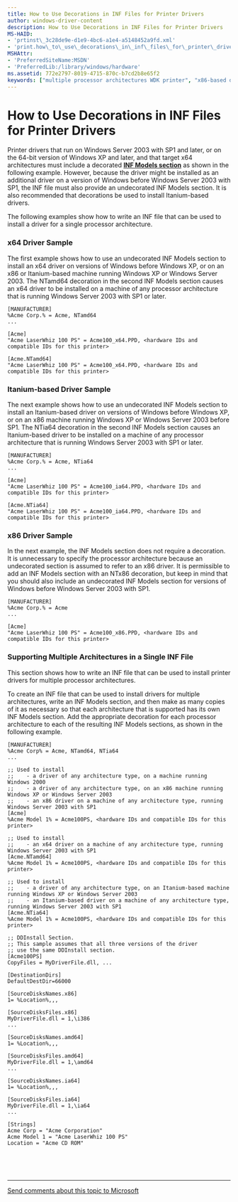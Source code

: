 ```yaml
---
title: How to Use Decorations in INF Files for Printer Drivers
author: windows-driver-content
description: How to Use Decorations in INF Files for Printer Drivers
MS-HAID:
- 'prtinst\_3c28de9e-d1e9-4bc6-a1e4-a5148452a9fd.xml'
- 'print.how\_to\_use\_decorations\_in\_inf\_files\_for\_printer\_drivers'
MSHAttr:
- 'PreferredSiteName:MSDN'
- 'PreferredLib:/library/windows/hardware'
ms.assetid: 772e2797-8019-4715-870c-b7cd2b8e65f2
keywords: ["multiple processor architectures WDK printer", "x86-based driver sample WDK printer", "Itanium-based driver sample WDK printer", "undecorated INF WDK printer", "INF files WDK print , decorations", "decorated INF WDK"]
---
```


# How to Use Decorations in INF Files for Printer Drivers


Printer drivers that run on Windows Server 2003 with SP1 and later, or on the 64-bit version of Windows XP and later, and that target x64 architectures must include a decorated [**INF Models section**](https://msdn.microsoft.com/library/windows/hardware/ff547456) as shown in the following example. However, because the driver might be installed as an additional driver on a version of Windows before Windows Server 2003 with SP1, the INF file must also provide an undecorated INF Models section. It is also recommended that decorations be used to install Itanium-based drivers.

The following examples show how to write an INF file that can be used to install a driver for a single processor architecture.

### x64 Driver Sample

The first example shows how to use an undecorated INF Models section to install an x64 driver on versions of Windows before Windows XP, or on an x86 or Itanium-based machine running Windows XP or Windows Server 2003. The NTamd64 decoration in the second INF Models section causes an x64 driver to be installed on a machine of any processor architecture that is running Windows Server 2003 with SP1 or later.

```
[MANUFACTURER]
%Acme Corp.% = Acme, NTamd64
...

[Acme]
"Acme LaserWhiz 100 PS" = Acme100_x64.PPD, <hardware IDs and compatible IDs for this printer>

[Acme.NTamd64]
"Acme LaserWhiz 100 PS" = Acme100_x64.PPD, <hardware IDs and compatible IDs for this printer>
```

### Itanium-based Driver Sample

The next example shows how to use an undecorated INF Models section to install an Itanium-based driver on versions of Windows before Windows XP, or on an x86 machine running Windows XP or Windows Server 2003 before SP1. The NTia64 decoration in the second INF Models section causes an Itanium-based driver to be installed on a machine of any processor architecture that is running Windows Server 2003 with SP1 or later.

```
[MANUFACTURER]
%Acme Corp.% = Acme, NTia64
...

[Acme]
"Acme LaserWhiz 100 PS" = Acme100_ia64.PPD, <hardware IDs and compatible IDs for this printer>

[Acme.NTia64]
"Acme LaserWhiz 100 PS" = Acme100_ia64.PPD, <hardware IDs and compatible IDs for this printer>
```

### x86 Driver Sample

In the next example, the INF Models section does not require a decoration. It is unnecessary to specify the processor architecture because an undecorated section is assumed to refer to an x86 driver. It is permissible to add an INF Models section with an NTx86 decoration, but keep in mind that you should also include an undecorated INF Models section for versions of Windows before Windows Server 2003 with SP1.

```
[MANUFACTURER]
%Acme Corp.% = Acme
...

[Acme]
"Acme LaserWhiz 100 PS" = Acme100_x86.PPD, <hardware IDs and compatible IDs for this printer>
```

### Supporting Multiple Architectures in a Single INF File

This section shows how to write an INF file that can be used to install printer drivers for multiple processor architectures.

To create an INF file that can be used to install drivers for multiple architectures, write an INF Models section, and then make as many copies of it as necessary so that each architecture that is supported has its own INF Models section. Add the appropriate decoration for each processor architecture to each of the resulting INF Models sections, as shown in the following example.

```
[MANUFACTURER]
%Acme Corp% = Acme, NTamd64, NTia64
...

;; Used to install
;;    - a driver of any architecture type, on a machine running Windows 2000
;;    - a driver of any architecture type, on an x86 machine running Windows XP or Windows Server 2003
;;    - an x86 driver on a machine of any architecture type, running Windows Server 2003 with SP1
[Acme]
%Acme Model 1% = Acme100PS, <hardware IDs and compatible IDs for this printer>

;; Used to install
;;    - an x64 driver on a machine of any architecture type, running Windows Server 2003 with SP1
[Acme.NTamd64]
%Acme Model 1% = Acme100PS, <hardware IDs and compatible IDs for this printer>

;; Used to install
;;    - a driver of any architecture type, on an Itanium-based machine running Windows XP or Windows Server 2003
;;    - an Itanium-based driver on a machine of any architecture type, running Windows Server 2003 with SP1
[Acme.NTia64]
%Acme Model 1% = Acme100PS, <hardware IDs and compatible IDs for this printer>

;; DDInstall Section. 
;; This sample assumes that all three versions of the driver 
;; use the same DDInstall section.
[Acme100PS]
CopyFiles = MyDriverFile.dll, ...

[DestinationDirs]
DefaultDestDir=66000

[SourceDisksNames.x86]
1= %Location%,,,

[SourceDisksFiles.x86]
MyDriverFile.dll = 1,\i386
...

[SourceDisksNames.amd64]
1= %Location%,,,

[SourceDisksFiles.amd64]
MyDriverFile.dll = 1,\amd64
...

[SourceDisksNames.ia64]
1= %Location%,,,

[SourceDisksFiles.ia64]
MyDriverFile.dll = 1,\ia64
...

[Strings]
Acme Corp = "Acme Corporation"
Acme Model 1 = "Acme LaserWhiz 100 PS"
Location = "Acme CD ROM"
```

 

 


--------------------
[Send comments about this topic to Microsoft](mailto:wsddocfb@microsoft.com?subject=Documentation%20feedback%20%5Bprint\print%5D:%20How%20to%20Use%20Decorations%20in%20INF%20Files%20for%20Printer%20Drivers%20%20RELEASE:%20%289/1/2016%29&body=%0A%0APRIVACY%20STATEMENT%0A%0AWe%20use%20your%20feedback%20to%20improve%20the%20documentation.%20We%20don't%20use%20your%20email%20address%20for%20any%20other%20purpose,%20and%20we'll%20remove%20your%20email%20address%20from%20our%20system%20after%20the%20issue%20that%20you're%20reporting%20is%20fixed.%20While%20we're%20working%20to%20fix%20this%20issue,%20we%20might%20send%20you%20an%20email%20message%20to%20ask%20for%20more%20info.%20Later,%20we%20might%20also%20send%20you%20an%20email%20message%20to%20let%20you%20know%20that%20we've%20addressed%20your%20feedback.%0A%0AFor%20more%20info%20about%20Microsoft's%20privacy%20policy,%20see%20http://privacy.microsoft.com/default.aspx. "Send comments about this topic to Microsoft")



